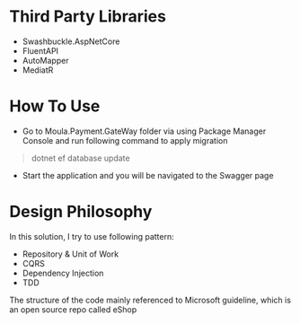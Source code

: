 # Third Party Libraries
- Swashbuckle.AspNetCore
- FluentAPI
- AutoMapper
- MediatR

# How To Use
- Go to Moula.Payment.GateWay folder via using Package Manager Console and run following command to apply migration
> dotnet ef database update
- Start the application and you will be navigated to the Swagger page

# Design Philosophy
In this solution, I try to use following pattern:
- Repository & Unit of Work
- CQRS
- Dependency Injection
- TDD

The structure of the code mainly referenced to Microsoft guideline, which is an open source repo called eShop
